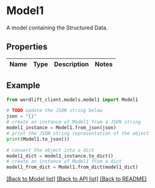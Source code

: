 # Model1

A model containing the Structured Data.

## Properties

Name | Type | Description | Notes
------------ | ------------- | ------------- | -------------

## Example

```python
from wordlift_client.models.model1 import Model1

# TODO update the JSON string below
json = "{}"
# create an instance of Model1 from a JSON string
model1_instance = Model1.from_json(json)
# print the JSON string representation of the object
print(Model1.to_json())

# convert the object into a dict
model1_dict = model1_instance.to_dict()
# create an instance of Model1 from a dict
model1_from_dict = Model1.from_dict(model1_dict)
```
[[Back to Model list]](../README.md#documentation-for-models) [[Back to API list]](../README.md#documentation-for-api-endpoints) [[Back to README]](../README.md)


